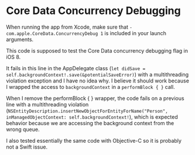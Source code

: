 # Core Data Concurrency Debugging

When running the app from Xcode, make sure that `-com.apple.CoreData.ConcurrencyDebug 1` is included in your launch arguments.

This code is supposed to test the Core Data concurrency debugging flag in iOS 8.

It fails in this line in the AppDelegate class (`let didSave = self.backgroundContext!.save(&potentialSaveError)`) with a multithreading violation exception and I have no idea why. I believe it should work because I wrapped the access to `backgroundContext` in a `performBlock { }` call.

When I remove the performBlock { } wrapper, the code fails on a previous line with a multithreading violation (`NSEntityDescription.insertNewObjectForEntityForName("Person", inManagedObjectContext: self.backgroundContext!`), which is expected behavior because we are accessing the background context from the wrong queue.

I also tested essentially the same code with Objective-C so it is probably not a Swift issue.
